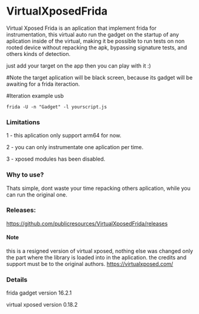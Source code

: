 # VirtualXposedFrida
Virtual Xposed Frida is an aplication that implement frida for instrumentation, this virtual auto run the gadget on the startup of any aplication inside of the virtual, making it be possible to run tests on non rooted device without repacking the apk, bypassing signature tests, and others kinds of detection.

just add your target on the app then you can play with it :)

#Note
the target aplication will be black screen, because its gadget will be awaiting for a frida iteraction.

#Iteration example
usb
```
frida -U -n "Gadget" -l yourscript.js
```

### Limitations
1 - this aplication only support arm64 for now.

2 - you can only instrumentate one aplication per time.

3 - xposed modules has been disabled.

### Why to use?
Thats simple, dont waste your time repacking others aplication, while you can run the original one.

### Releases:
https://github.com/publicresources/VirtualXposedFrida/releases


#### Note
this is a resigned version of virtual xposed, nothing else was changed only the part where the library is loaded into in the aplication.
the credits and support must be to the original authors.
https://virtualxposed.com/


### Details 
frida gadget version 16.2.1

virtual xposed version 0.18.2

